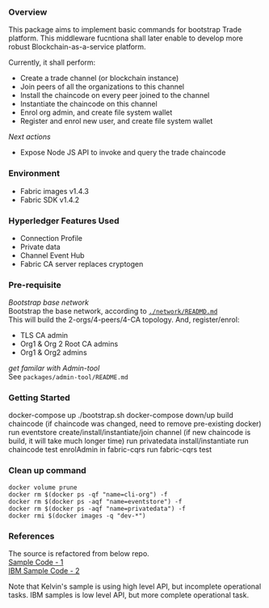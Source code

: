 ### Overview

This package aims to implement basic commands for bootstrap Trade platform. This middleware fucntiona shall later enable
to develop more robust Blockchain-as-a-service platform.

Currently, it shall perform:

- Create a trade channel (or blockchain instance)
- Join peers of all the organizations to this channel
- Install the chaincode on every peer joined to the channel
- Instantiate the chaincode on this channel
- Enrol org admin, and create file system wallet
- Register and enrol new user, and create file system wallet

_Next actions_

- Expose Node JS API to invoke and query the trade chaincode

### Environment

- Fabric images v1.4.3
- Fabric SDK v1.4.2

### Hyperledger Features Used

- Connection Profile
- Private data
- Channel Event Hub
- Fabric CA server replaces cryptogen

### Pre-requisite

_Bootstrap base network_  
Bootstrap the base network, according to [`./network/READMD.md`](network/README.md)  
This will build the 2-orgs/4-peers/4-CA topology. And, register/enrol:

- TLS CA admin
- Org1 & Org 2 Root CA admins
- Org1 & Org2 admins

_get familar with Admin-tool_  
See `packages/admin-tool/README.md`

### Getting Started
docker-compose up
./bootstrap.sh
docker-compose down/up
build chaincode (if chaincode was changed, need to remove pre-existing docker)
run eventstore create/install/instantiate/join channel (if new chaincode is build, it will take much longer time)
run privatedata install/instantiate
run chaincode test
enrolAdmin in fabric-cqrs
run fabric-cqrs test

### Clean up command
```shell script
docker volume prune
docker rm $(docker ps -qf "name=cli-org") -f
docker rm $(docker ps -aqf "name=eventstore") -f
docker rm $(docker ps -aqf "name=privatedata") -f
docker rmi $(docker images -q "dev-*")
```

### References

The source is refactored from below repo.  
[Sample Code - 1](https://github.com/kevin-hf/kevin-fabric-sdk-node)  
[IBM Sample Code - 2](https://github.com/PacktPublishing/Handson-Blockchain-Development-with-Hyperledger)

Note that Kelvin's sample is using high level API, but incomplete operational tasks. IBM samples is low level API, but more complete
operational task. 
